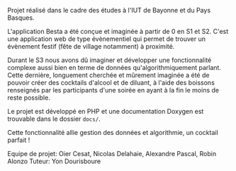 Projet réalisé dans le cadre des études à l'IUT de Bayonne et du Pays Basques.

L'application Besta a été conçue et imaginée à partir de 0 en S1 et S2. C'est une application web de type évènementiel qui permet de trouver un évènement festif (fête de village notamment) à proximité.

Durant le S3 nous avons dû imaginer et développer une fonctionnalité complexe aussi bien en terme de données qu'algorithmiquement parlant.
Cette dernière, longuement cherchée et mûrement imaginée a été de pouvoir créer des cocktails d'alcool et de diluant, 
à l'aide des boissons renseignés par les participants d'une soirée en ayant à la fin le moins de reste possible.

Le projet est développé en PHP et une documentation Doxygen est trouvable dans le dossier `docs/`.

Cette fonctionnalité allie gestion des données et algorithmie, un cocktail parfait !

Equipe de projet: Oier Cesat, Nicolas Delahaie, Alexandre Pascal, Robin Alonzo
Tuteur: Yon Dourisboure
